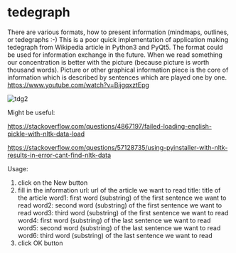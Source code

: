 # tedegraph
There are various formats, how to present information (mindmaps, outlines, or tedegraphs :-) This is a poor quick implementation of application making tedegraph from Wikipedia article in Python3 and PyQt5. The format could be used for information exchange in the future. When we read something our concentration is better with the picture (because picture is worth thousand words). Picture or other graphical information piece is the core of information which is described by sentences which are played one by one. https://www.youtube.com/watch?v=BijgqxztEpg

![tdg2](https://user-images.githubusercontent.com/2452010/92156021-9e4a6680-ee28-11ea-9d17-06cb4b1443ca.png)

Might be useful:

https://stackoverflow.com/questions/4867197/failed-loading-english-pickle-with-nltk-data-load

https://stackoverflow.com/questions/57128735/using-pyinstaller-with-nltk-results-in-error-cant-find-nltk-data

Usage:
1) click on the New button
2) fill in the information
   url: url of the article we want to read
   title: title of the article
   word1: first word (substring) of the first sentence we want to read
   word2: second word (substring) of the first sentence we want to read
   word3: third word (substring) of the first sentence we want to read
   word4: first word (substring) of the last sentence we want to read
   word5: second word (substring) of the last sentence we want to read
   word6: third word (substring) of the last sentence we want to read
3) click OK button

